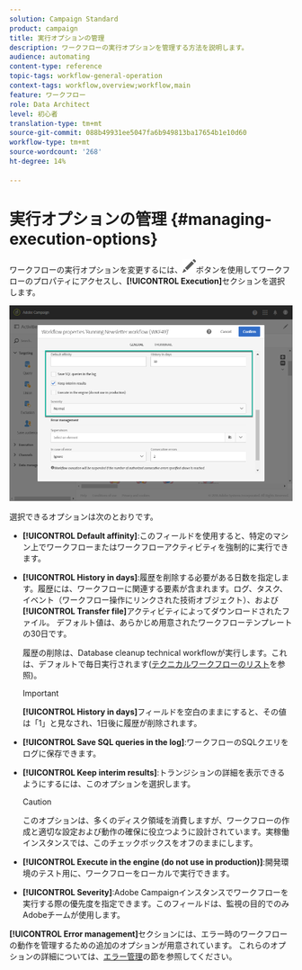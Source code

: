 ```yaml
---
solution: Campaign Standard
product: campaign
title: 実行オプションの管理
description: ワークフローの実行オプションを管理する方法を説明します。
audience: automating
content-type: reference
topic-tags: workflow-general-operation
context-tags: workflow,overview;workflow,main
feature: ワークフロー
role: Data Architect
level: 初心者
translation-type: tm+mt
source-git-commit: 088b49931ee5047fa6b949813ba17654b1e10d60
workflow-type: tm+mt
source-wordcount: '268'
ht-degree: 14%

---
```



# 実行オプションの管理 {#managing-execution-options}

ワークフローの実行オプションを変更するには、![](assets/edit_darkgrey-24px.png)ボタンを使用してワークフローのプロパティにアクセスし、**[!UICONTROL Execution]**&#x200B;セクションを選択します。

![](assets/wkf_execution_6.png)

選択できるオプションは次のとおりです。

* **[!UICONTROL Default affinity]**:このフィールドを使用すると、特定のマシン上でワークフローまたはワークフローアクティビティを強制的に実行できます。

* **[!UICONTROL History in days]**:履歴を削除する必要がある日数を指定します。履歴には、ワークフローに関連する要素が含まれます。ログ、タスク、イベント（ワークフロー操作にリンクされた技術オブジェクト）、および&#x200B;**[!UICONTROL Transfer file]**&#x200B;アクティビティによってダウンロードされたファイル。 デフォルト値は、あらかじめ用意されたワークフローテンプレートの30日です。

   履歴の削除は、Database cleanup technical workflowが実行します。これは、デフォルトで毎日実行されます([テクニカルワークフローのリスト](../../administration/using/technical-workflows.md)を参照)。

   >[!IMPORTANT]
   >
   >**[!UICONTROL History in days]**&#x200B;フィールドを空白のままにすると、その値は「1」と見なされ、1日後に履歴が削除されます。

* **[!UICONTROL Save SQL queries in the log]**:ワークフローのSQLクエリをログに保存できます。

* **[!UICONTROL Keep interim results]**:トランジションの詳細を表示できるようにするには、このオプションを選択します。

   >[!CAUTION]
   >
   >このオプションは、多くのディスク領域を消費しますが、ワークフローの作成と適切な設定および動作の確保に役立つように設計されています。実稼働インスタンスでは、このチェックボックスをオフのままにします。

* **[!UICONTROL Execute in the engine (do not use in production)]**:開発環境のテスト用に、ワークフローをローカルで実行できます。

* **[!UICONTROL Severity]**:Adobe Campaignインスタンスでワークフローを実行する際の優先度を指定できます。このフィールドは、監視の目的でのみAdobeチームが使用します。

**[!UICONTROL Error management]**&#x200B;セクションには、エラー時のワークフローの動作を管理するための追加のオプションが用意されています。 これらのオプションの詳細については、[エラー管理](../../automating/using/monitoring-workflow-execution.md#error-management)の節を参照してください。
